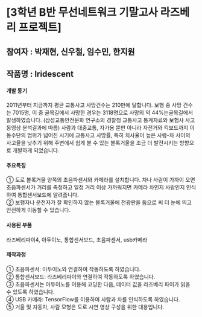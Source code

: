 # [3학년 B반 무선네트워크 기말고사 라즈베리 프로젝트]

## 참여자 : 박재현, 신우철, 임수민, 한지원
## 작품명 : Iridescent
#### 개발 동기
 2011년부터 지금까지 평균 교통사고 사망건수는 210만에 달합니다. 보행 중 사망 건수는 7015명, 이 중 골목길에서 사망한 경우는 3118명으로 사망의 약 44%는골목길에서 발생하였습니다. (삼성교통안전문화 연구소의 경찰청 교통사고 통계자료와 보험사 사고 동영상 분석결과에 따름)
 사람과 대중교통, 자가용 뿐만 아니라 자전거와 킥보드까지 이동수단의 범위가 넓어진 시기에 교통사고 사망률, 특히 치사율이 높은 사람-차 사이의 사고율을 낮추기 위해 주변에서 쉽게 볼 수 있는 볼록거울을 조금 더 발전시키는 방향으로 개발하게 되었습니다.   

#### 주요특징
① 도로 볼록거울 양쪽의 초음파센서와 카메라를 설치합니다. 차나 사람이 가까이  오면 초음파센서가 거리를 측정하고 일정 거리 이상 가까워지면 카메라 차인지  사람인지 인식하여 통합센서보드에 알려줍니다.   
② 보행자나 운전자가 잘 확인하지 않는 볼록거울에 전광판을 둠으로 써 더 눈에 띄고 안전하게 이동할 수 있습니다.   

#### 사용된 부품
라즈베리파이4, 아두이노, 통합센서보드, 초음파센서, usb카메라

#### 제작과정
① 초음파센서: 아두이노와 연결하여 작동하도록 하였습니다.   
② 통합센서보드: 라즈베리파이와 연결하여 작동하도록 하였습니다.   
③ 초음파센서는 아두이노를 이용해 코딩한 다음, 데이터 값을 라즈베리 파이가 읽을   수 있도록 하였습니다.   
④ USB 카메라: TensorFlow를 이용하여 사람과 차를 인식하도록 하였습니다.   
⑤ 거울 및 자동차, 사람 모형은 도로 시연 영상 구성을 위한 대용입니다.   
